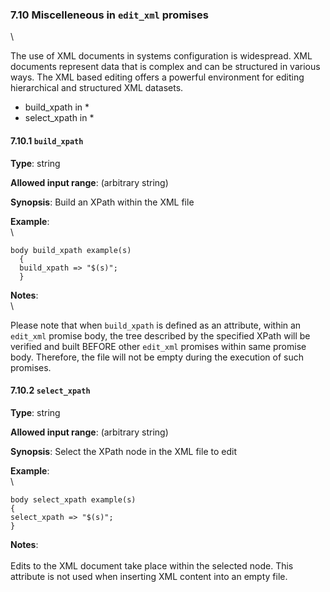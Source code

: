 ### 7.10 Miscelleneous in `edit_xml` promises

\

The use of XML documents in systems configuration is widespread. XML
documents represent data that is complex and can be structured in
various ways. The XML based editing offers a powerful environment for
editing hierarchical and structured XML datasets.

-   build\_xpath in \*
-   select\_xpath in \*

#### 7.10.1 `build_xpath`

**Type**: string

**Allowed input range**: (arbitrary string)

**Synopsis**: Build an XPath within the XML file

**Example**:\
 \

    body build_xpath example(s)
      {
      build_xpath => "$(s)";
      }

**Notes**:\
 \

Please note that when `build_xpath` is defined as an attribute, within
an `edit_xml` promise body, the tree described by the specified XPath
will be verified and built BEFORE other `edit_xml` promises within same
promise body. Therefore, the file will not be empty during the execution
of such promises.

#### 7.10.2 `select_xpath`

**Type**: string

**Allowed input range**: (arbitrary string)

**Synopsis**: Select the XPath node in the XML file to edit

**Example**:\
 \

    body select_xpath example(s)
    {
    select_xpath => "$(s)";
    }

**Notes**:\
 \
 Edits to the XML document take place within the selected node. This
attribute is not used when inserting XML content into an empty file.
